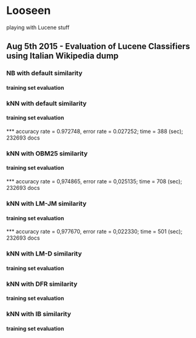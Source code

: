 # Looseen

playing with Lucene stuff

## Aug 5th 2015 - Evaluation of Lucene Classifiers using Italian Wikipedia dump

### NB with default similarity
#### training set evaluation


### kNN with default similarity
#### training set evaluation
*** accuracy rate = 0.972748, error rate = 0.027252; time = 388 (sec); 232693 docs

### kNN with OBM25 similarity
#### training set evaluation
*** accuracy rate = 0,974865, error rate = 0,025135; time = 708 (sec); 232693 docs

### kNN with LM-JM similarity
#### training set evaluation
*** accuracy rate = 0,977670, error rate = 0,022330; time = 501 (sec); 232693 docs

### kNN with LM-D similarity
#### training set evaluation


### kNN with DFR similarity
#### training set evaluation

### kNN with IB similarity
#### training set evaluation


